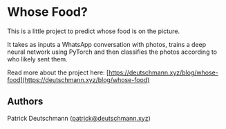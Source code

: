 # Whose Food?

This is a little project to predict whose food is on the picture. 

It takes as inputs a WhatsApp conversation with photos, trains a deep neural network using PyTorch and then classifies the photos according to who likely sent them.

Read more about the project here: [https://deutschmann.xyz/blog/whose-food](https://deutschmann.xyz/blog/whose-food)

## Authors

Patrick Deutschmann ([patrick@deutschmann.xyz](mailto:patrick@deutschmann.xyz))